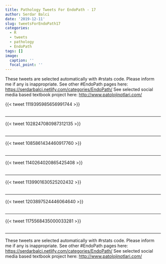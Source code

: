 ```yaml
---
title: Pathology Tweets For EndoPath - 17
author: Serdar Balci
date: '2019-12-11'
slug: tweetsForEndoPath17
categories:
  - R
  - tweets
  - pathology
  - EndoPath
tags: []
image:
  caption: ''
  focal_point: ''
---
```



These tweets are selected automatically with #rstats code. Please inform me if any is inappropriate.
See other #EndoPath pages here: https://serdarbalci.netlify.com/categories/EndoPath/ 
See selected social media based textbook project here: http://www.patolojinotlari.com/

{{< tweet 1119395985656991744 >}}
<br>
<br>
<hr>
{{< tweet 1028247080987312135 >}}
<br>
<br>
<hr>
{{< tweet 1085861434460917760 >}}
<br>
<br>
<hr>
{{< tweet 1140264020865425408 >}}
<br>
<br>
<hr>
{{< tweet 1139901630525202432 >}}
<br>
<br>
<hr>
{{< tweet 1203897524446064640 >}}
<br>
<br>
<hr>
{{< tweet 1175568435000033281 >}}
<br>
<br>
<hr>


These tweets are selected automatically with #rstats code. Please inform me if any is inappropriate.
See other #EndoPath pages here: https://serdarbalci.netlify.com/categories/EndoPath/ 
See selected social media based textbook project here: http://www.patolojinotlari.com/
